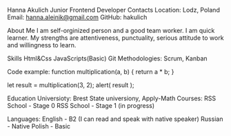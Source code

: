 Hanna Akulich
Junior Frontend Developer
Contacts
Location: Lodz, Poland
Email: hanna.aleinik@gmail.com
GitHub: hakulich

About Me
I am self-orginized person and a good team worker. I am quick learner. My strengths are attentiveness, punctuality, serious attitude to work and willingness to learn.

Skills
Html&Css
JavaScripts(Basic)
Git
Methodologies: Scrum, Kanban

Code example:
function multiplication(a, b) {
  return a * b;
}

let result = multiplication(3, 2);
alert( result );

Education
Universioty: Brest State universiony, Apply-Math
Courses:
RSS School - Stage 0
RSS School - Stage 1 (in progress)

Languages:
English - B2 (I can read and speak with native speaker)
Russian - Native
Polish - Basic